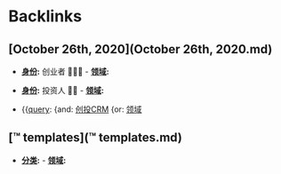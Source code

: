 
# Backlinks
## [October 26th, 2020](October 26th, 2020.md)
- **[身份](身份.md):** 创业者 👨🏽‍💻 
                - **[领域](领域.md):**

- **[身份](身份.md):** 投资人 🧙‍♂️ 
                - **[领域](领域.md):**

- {{[query](query.md): {and: [创投CRM](创投CRM.md) {or: [领域](领域.md)

## [™ templates](™ templates.md)
- **[分类](分类.md):**
        - **[领域](领域.md):**

